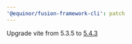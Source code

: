 ```yaml
---
'@equinor/fusion-framework-cli': patch
---
```


Upgrade vite from 5.3.5 to [5.4.3]((https://github.com/vitejs/vite/blob/create-vite@5.4.0/packages/create-vite/CHANGELOG.md))
